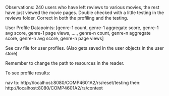 Observations:
240 users who have left reviews to various movies, the rest have just viewed the movie pages.
Double checked with a little testing in the reviews folder.
Correct in both the profiling and the testing.

User Profile Datapoints: [genre-1 count, genre-1 aggregate score, genre-1 avg score, genre-1 page views, ...., genre-n count, genre-n aggregate score, genre-n avg score, genre-n page views]

See csv file for user profiles. (Also gets saved in the user objects in the user store)


Remember to change the path to resources in the reader.

To see profile results:

nav to: http://localhost:8080/COMP4601A2/rs/reset/testing
then: http://localhost:8080/COMP4601A2/rs/context